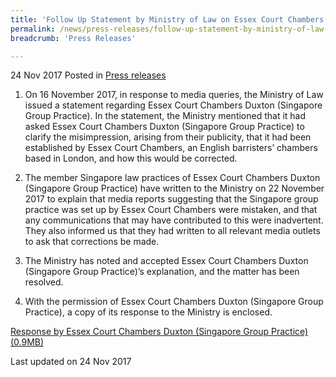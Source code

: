 ```yaml
---
title: 'Follow Up Statement by Ministry of Law on Essex Court Chambers Duxton (Singapore Group Practice)'
permalink: /news/press-releases/follow-up-statement-by-ministry-of-law-on-essex-court-chambers-d/
breadcrumb: 'Press Releases'

---
```



24 Nov 2017 Posted in [Press releases](/news/press-releases)

1. On 16 November 2017, in response to media queries, the Ministry of Law issued a statement regarding Essex Court Chambers Duxton (Singapore Group Practice). In the statement, the Ministry mentioned that it had asked Essex Court Chambers Duxton (Singapore Group Practice) to clarify the misimpression, arising from their publicity, that it had been established by Essex Court Chambers, an English barristers’ chambers based in London, and how this would be corrected.

2. The member Singapore law practices of Essex Court Chambers Duxton (Singapore Group Practice) have written to the Ministry on 22 November 2017 to explain that media reports suggesting that the Singapore group practice was set up by Essex Court Chambers were mistaken, and that any communications that may have contributed to this were inadvertent. They also informed us that they had written to all relevant media outlets to ask that corrections be made.

3. The Ministry has noted and accepted Essex Court Chambers Duxton (Singapore Group Practice)’s explanation, and the matter has been resolved.

4. With the permission of Essex Court Chambers Duxton (Singapore Group Practice), a copy of its response to the Ministry is enclosed. 

[Response by Essex Court Chambers Duxton (Singapore Group Practice)(0.9MB)](/files/news/press-releases/2017/11/ECCDSGP_Response.pdf)

<p>Last updated on 24 Nov 2017</p> 
